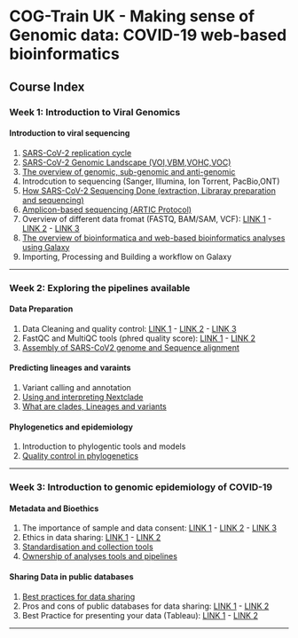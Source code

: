 # COG-Train UK - Making sense of Genomic data: COVID-19 web-based bioinformatics

## Course Index

### Week 1: Introduction to Viral Genomics

#### Introduction to viral sequencing

1. [SARS-CoV-2 replication cycle](https://www.nature.com/articles/s41579-020-00468-6)
2. [SARS-CoV-2 Genomic Landscape (VOI,VBM,VOHC,VOC)](https://www.frontiersin.org/articles/10.3389/fmicb.2020.01818/full)
3. [The overview of genomic, sub-genomic and anti-genomic](https://www.mdpi.com/2073-4409/9/5/1267)
4. Introdcution to sequencing (Sanger, Illumina, Ion Torrent, PacBio,ONT)
5. [How SARS-CoV-2 Sequencing Done (extraction, Libraray preparation and sequencing)](https://www.youtube.com/watch?v=0iok-W3N_Iw)
6. [Amplicon-based sequencing (ARTIC Protocol)](https://www.frontiersin.org/articles/10.3389/fcimb.2020.565591/full)
7. Overview of different data fromat (FASTQ, BAM/SAM, VCF): [LINK 1](https://samtools.github.io/hts-specs/SAMv1.pdf) - [LINK 2](https://samtools.github.io/hts-specs/VCFv4.2.pdf) -  [LINK 3](https://bioinf.comav.upv.es/courses/sequence_analysis/sequence_file_formats.html#:~:text=The%20most%20common%20file%20formats,world%20are%3A%20fastq%20and%20sff)
8. [The overview of bioinformatica and web-based bioinformatics analyses using Galaxy](https://training.galaxyproject.org/training-material/videos/watch.html?v=introduction/tutorials/galaxy-intro-short/slides)
9. Importing, Processing and Building a workflow on Galaxy

---

### Week 2: Exploring the pipelines available

#### Data Preparation

1. Data Cleaning and quality control: [LINK 1](https://www.youtube.com/watch?v=GnWSXwQeJ_U) - [LINK 2](http://qualimap.conesalab.org/doc_html/analysis.html) - [LINK 3](https://www.bioinformatics.babraham.ac.uk/projects/fastqc/)
2. FastQC and MultiQC tools (phred quality score): [LINK 1](https://academic.oup.com/bioinformatics/article/32/19/3047/2196507?login=false) - [LINK 2](https://hbctraining.github.io/Intro-to-ChIPseq/lessons/02_QC_FASTQC.html)
3. [Assembly of SARS-CoV2 genome and Sequence alignment](https://journals.plos.org/ploscompbiol/article?id=10.1371/journal.pcbi.1002821)

#### Predicting lineages and varaints

1. Variant calling and annotation
2. [Using and interpreting Nextclade](https://clades.nextstrain.org/)
3. [What are clades, Lineages and variants](https://www.nature.com/articles/s41564-020-0770-5)

#### Phylogenetics and epidemiology

1. Introduction to phylogentic tools and models
2. [Quality control in phylogenetics](https://academic.oup.com/mbe/article/38/5/1777/6030946?login=false)

---

### Week 3: Introduction to genomic epidemiology of COVID-19

#### Metadata and Bioethics

1. The importance of sample and data consent: [LINK 1](https://bmcmedethics.biomedcentral.com/articles/10.1186/1472-6939-12-5) - [LINK 2](https://journals.plos.org/plosmedicine/article?id=10.1371/journal.pmed.0050192) - [LINK 3](https://www.nature.com/articles/ejhg2009191)
2. Ethics in data sharing: [LINK 1](https://datascience.codata.org/articles/10.5334/dsj-2017-049) - [LINK 2](https://www.nature.com/articles/s41576-020-0257-5)
3. [Standardisation and collection tools](https://www.sciencedirect.com/science/article/pii/S153204642100229X?via%3Dihub)
4. [Ownership of analyses tools and pipelines](https://www.abrf.org/authorship-guidelines)

#### Sharing Data in public databases

1. [Best practices for data sharing](https://www.youtube.com/watch?v=MbbejpuYd0g)
2. Pros and cons of public databases for data sharing: [LINK 1](https://www.embl.org/news/science/open-data-sharing-accelerates-covid-19-research/) - [LINK 2](https://openresearchafrica.org/articles/2-15/v1)
3. Best Practice for presenting your data (Tableau): [LINK 1](https://www.tableau.com/learn/whitepapers/which-chart-or-graph-is-right-for-you?signin=10e1e0d91c75d716a8bdb9984169659c#form) - [LINK 2](https://www.tableau.com/learn/articles/data-visualization-tips)

---
